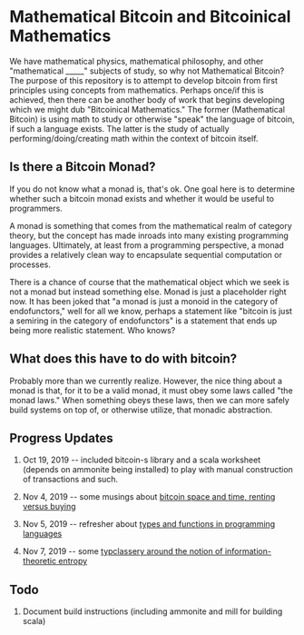 # Mathematical Bitcoin and Bitcoinical Mathematics
We have mathematical physics, mathematical philosophy, and other "mathematical _____" subjects of study, so why not Mathematical Bitcoin?
The purpose of this repository is to attempt to develop bitcoin from first principles using concepts from mathematics. Perhaps once/if this is achieved, then there can be another body of work that begins developing which we might dub "Bitcoinical Mathematics." The former (Mathematical Bitcoin) is
using math to study or otherwise "speak" the language of bitcoin, if such a language exists. The latter is the study of actually performing/doing/creating math within the context of bitcoin itself. 

## Is there a Bitcoin Monad?
If you do not know what a monad is, that's ok. One goal here is to determine whether such a bitcoin monad exists and whether it would be useful to programmers.

A monad is something that comes from the mathematical realm of category theory, but the concept has made inroads into many existing programming
languages. Ultimately, at least from a programming perspective, a monad provides a relatively clean way to encapsulate sequential computation or processes.

There is a chance of course that the mathematical object which we seek is not a monad but instead something else. Monad is just a placeholder right now. It has been joked that "a monad is just a monoid in the category of endofunctors," well for all we know, perhaps a statement like "bitcoin is just a semiring in the category of endofunctors" is a statement that ends up being more realistic statement. Who knows?

## What does this have to do with bitcoin?
Probably more than we currently realize. However, the nice thing about a monad is that, for it to be a valid monad, it must obey some laws called
"the monad laws." When something obeys these laws, then we can more safely build systems on top of, or otherwise utilize, that monadic abstraction.

## Progress Updates
1. Oct 19, 2019 -- included bitcoin-s library and a scala worksheet (depends on ammonite being installed) to play with manual construction of transactions and such.

2. Nov 4, 2019 -- some musings about [bitcoin space and time, renting versus buying](RentingVsBuying.md) 

3. Nov 5, 2019 -- refresher about [types and functions in programming languages](scala/RefresherOnTypes.sc)

4. Nov 7, 2019 -- some [typclassery around the notion of information-theoretic entropy](scala/EntropyTypeclass.sc)
## Todo
1. Document build instructions (including ammonite and mill for building scala)
